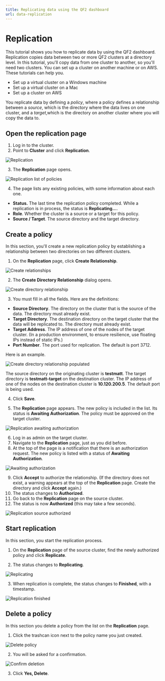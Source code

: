 ```yaml
---
title: Replicating data using the QF2 dashboard
url: data-replication
---
```

# Replication

This tutorial shows you how to replicate data by using the QF2 dashboard. Replication copies data between two or more QF2 clusters at a directory level. In this tutorial, you'll copy data from one cluster to another, so you'll need two clusters. You can set up a cluster on another machine or on AWS. These tutorials can help you.

* Set up a virtual cluster on a Windows machine
* Set up a virtual cluster on a Mac
* Set up a cluster on AWS

You replicate data by defining a *policy*, where a policy defines a relationship between a *source*, which is the directory where the data lives on one cluster, and a *target*,which is the directory on another cluster where you will copy the data to. 

## Open the replication page

1. Log in to the cluster.
2. Point to **Cluster** and click **Replication**.

![Replication](images/replication-cluster-replication.png)

3. The **Replication** page opens.

![Replication list of policies](images/replication-list.png)

4. The page lists any existing policies, with some information about each one. 

* **Status.** The last time the replication policy completed. While a replication is in process, the status is **Replicating...**.
* **Role**. Whether the cluster is a source or a target for this policy. 
* **Source / Target**. The source directory and the target directory.

## Create a policy

In this section, you'll create a new replication policy by establishing a relationship between two directories on two different clusters.

1. On the **Replication** page, click **Create Relationship**.

![Create relationships](images/replication-createrelationship.png)

2. The **Create Directory Relationship** dialog opens.

![Create directory relationship](images/replication-createdirectoryrelationship.png)

3. You must fill in all the fields. Here are the definitions:

* **Source Directory**. The directory on the cluster that is the source of the data. The directory must already exist.
* **Target Directory**. The destination directory on the target cluster that the data will be replicated to. The directory must already exist.
* **Target Address**. The IP address of one of the nodes of the target cluster. (In a production environment, to ensure resilience, use floating IPs instead of static IPs.) 
* **Port Number**. The port used for replication. The default is port 3712. 

Here is an example.

![Create directory relationship populated](images/replication-create-populated.png)

The source directory on the originating cluster is **testmatt**. The target directory is **testmatt-target** on the destination cluster. The IP address of one of the nodes on the destination cluster is **10.120.200.5**. The default port is being used.

4. Click **Save**.

5. The **Replication** page appears. The new policy is included in the list. Its status is **Awaiting Authorization**. The policy must be approved on the target cluster.

![Replication awaiting authorization](images/replication-awaiting-auth.png)

6. Log in as admin on the target cluster.
7. Navigate to the **Replication** page, just as you did before.
8. At the top of the page is a notification that there is an authorization request. The new policy is listed with a status of **Awaiting Authorization**.

![Awaiting authorization](images/rep-target-await-auth.png)

9. Click **Accept** to authorize the relationship. (If the directory does not exist, a warning appears at the top of the **Replication** page. Create the directory and click **Accept** again.)
10. The status changes to **Authorized**.
11. Go back to the **Replication** page on the source cluster.
12. The status is now **Authorized** (this may take a few seconds).

![Replication source authorized](images/rep-src-auth-replicate.png)

## Start replication
In this section, you start the replication process.

1. On the **Replication** page of the source cluster, find the newly authorized policy and click **Replicate**.

2. The status changes to **Replicating**.

![Replicating](images/rep-src-replicating.png)

3. When replication is complete, the status changes to **Finished**, with a timestamp.

![Replication finished](images/replicate-finish-time.png)

## Delete a policy
In this section you delete a policy from the list on the **Replication** page.

1. Click the trashcan icon next to the policy name you just created.

![Delete policy](images/replicate-delete.png)

2. You will be asked for a confirmation.

![Confirm deletion](images/replicate-cursor-confirm.png)

3. Click **Yes, Delete**.




 




